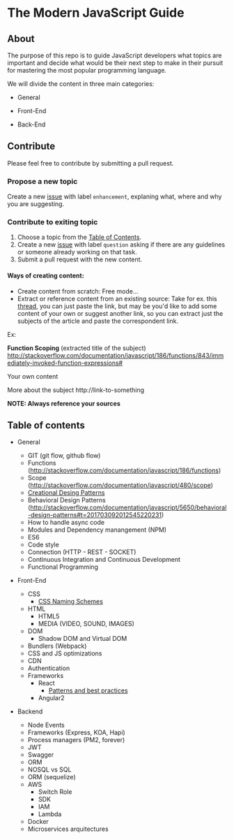 # The Modern JavaScript Guide

## About
The purpose of this repo is to guide JavaScript developers what topics are important and decide what would be their next step to make in their pursuit for mastering the most popular programming language.

We will divide the content in three main categories:

* General

* Front-End

* Back-End

## Contribute
Please feel free to contribute by submitting a pull request.

### Propose a new topic
Create a new [issue](https://github.com/concretesolutions/modern-js-guide/issues) with label `enhancement`, explaning what, where and why you are suggesting.

### Contribute to exiting topic
1. Choose a topic from the [Table of Contents](#table-of-contents).
2. Create a new [issue](https://github.com/concretesolutions/modern-js-guide/issues) with label `question` asking if there are any guidelines or someone already working on that task.
3. Submit a pull request with the new content.

#### Ways of creating content:
 * Create content from scratch: Free mode...
 * Extract or reference content from an existing source: Take for ex. this [thread](http://stackoverflow.com/documentation/javascript/186/functions/843/immediately-invoked-function-expressions#t=201703091741223822698), you can just paste the link, but may be you'd like to add some content of your own or suggest another link, so you can extract just the subjects of the article and paste the correspondent link.
 
 Ex:
 
 **Function Scoping** (extracted title of the subject)
 http://stackoverflow.com/documentation/javascript/186/functions/843/immediately-invoked-function-expressions#
 
 Your own content

 More about the subject 
 http://link-to-something
 
**NOTE: Always reference your sources**

## Table of contents

- General
  * GIT (git flow, github flow)
  * Functions (http://stackoverflow.com/documentation/javascript/186/functions)
  * Scope (http://stackoverflow.com/documentation/javascript/480/scope)
  * [Creational Desing Patterns](docs/general/desing-patterns.md)
  * Behavioral Design Patterns (http://stackoverflow.com/documentation/javascript/5650/behavioral-design-patterns#t=201703092012545220231)
  * How to handle async code
  * Modules and Dependency manangement (NPM)
  * ES6
  * Code style
  * Connection (HTTP - REST - SOCKET)
  * Continuous Integration and Continuous Development
  * Functional Programming
  
- Front-End
  - CSS
    - [CSS Naming Schemes](docs/front-end/CSS-naming-schemes.md)
  - HTML
    - HTML5
    - MEDIA (VIDEO, SOUND, IMAGES)
  - DOM
    - Shadow DOM  and Virtual DOM
  - Bundlers (Webpack)
  - CSS and JS optimizations
  - CDN
  - Authentication
  - Frameworks
    - React
      - [Patterns and best practices](https://github.com/vasanthk/react-bits)
    - Angular2
   
- Backend
  - Node Events
  - Frameworks (Express, KOA, Hapi)
  - Process managers (PM2, forever)
  - JWT
  - Swagger
  - ORM
  - NOSQL vs SQL
  - ORM (sequelize)
  - AWS
    - Switch Role
    - SDK
    - IAM
    - Lambda
  - Docker
  - Microservices arquitectures
  
   
  
